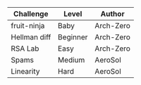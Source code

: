 |   Challenge    | Level | Author |
| ----------- | ------ | ----------- |
|fruit-ninja|Baby|Arch-Zero|
| Hellman diff     | Beginner | Arch-Zero |
| RSA Lab  | Easy | Arch-Zero |
| Spams |  Medium  | AeroSol |
| Linearity | Hard | AeroSol |

